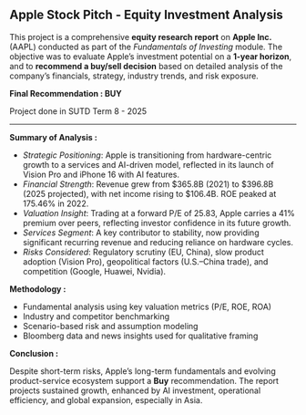 ## Apple Stock Pitch - Equity Investment Analysis

This project is a comprehensive **equity research report** on **Apple Inc.** (AAPL) conducted as part of the _Fundamentals of Investing_ module. The objective was to evaluate Apple’s investment potential on a **1-year horizon**, and to **recommend a buy/sell decision** based on detailed analysis of the company’s financials, strategy, industry trends, and risk exposure.

**Final Recommendation : BUY**

Project done in SUTD Term 8 - 2025

-----------------------------------------------------------------------------------------------------------------------------------------------------------------------------------


**Summary of Analysis :**

- _Strategic Positioning_: Apple is transitioning from hardware-centric growth to a services and AI-driven model, reflected in its launch of Vision Pro and iPhone 16 with AI features.
- _Financial Strength_: Revenue grew from $365.8B (2021) to $396.8B (2025 projected), with net income rising to $106.4B. ROE peaked at 175.46% in 2022.
- _Valuation Insight_: Trading at a forward P/E of 25.83, Apple carries a 41% premium over peers, reflecting investor confidence in its future growth.
- _Services Segment_: A key contributor to stability, now providing significant recurring revenue and reducing reliance on hardware cycles.
- _Risks Considered_: Regulatory scrutiny (EU, China), slow product adoption (Vision Pro), geopolitical factors (U.S.–China trade), and competition (Google, Huawei, Nvidia).

**Methodology :**

- Fundamental analysis using key valuation metrics (P/E, ROE, ROA)
- Industry and competitor benchmarking
- Scenario-based risk and assumption modeling
- Bloomberg data and news insights used for qualitative framing

**Conclusion :**

Despite short-term risks, Apple’s long-term fundamentals and evolving product-service ecosystem support a **Buy** recommendation. The report projects sustained growth, enhanced by AI investment, operational efficiency, and global expansion, especially in Asia.
